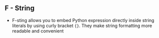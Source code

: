 ## F - String
- F-sting allows you to embed Python expression directly inside string literals by using curly bracket `{}`. They make string formatting more readable and convenient 

